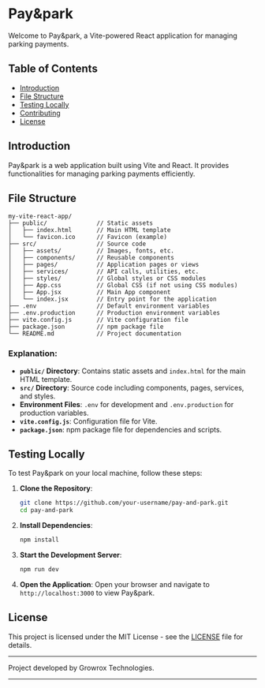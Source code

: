 # Pay&park

Welcome to Pay&park, a Vite-powered React application for managing parking payments.

## Table of Contents

- [Introduction](#introduction)
- [File Structure](#file-structure)
- [Testing Locally](#testing-locally)
- [Contributing](#contributing)
- [License](#license)

## Introduction

Pay&park is a web application built using Vite and React. It provides functionalities for managing parking payments efficiently.

## File Structure

```
my-vite-react-app/
├── public/              // Static assets
│   ├── index.html       // Main HTML template
│   └── favicon.ico      // Favicon (example)
├── src/                 // Source code
│   ├── assets/          // Images, fonts, etc.
│   ├── components/      // Reusable components
│   ├── pages/           // Application pages or views
│   ├── services/        // API calls, utilities, etc.
│   ├── styles/          // Global styles or CSS modules
│   ├── App.css          // Global CSS (if not using CSS modules)
│   ├── App.jsx          // Main App component
│   └── index.jsx        // Entry point for the application
├── .env                 // Default environment variables
├── .env.production      // Production environment variables
├── vite.config.js       // Vite configuration file
├── package.json         // npm package file
└── README.md            // Project documentation
```

### Explanation:

- **`public/` Directory**: Contains static assets and `index.html` for the main HTML template.
- **`src/` Directory**: Source code including components, pages, services, and styles.
- **Environment Files**: `.env` for development and `.env.production` for production variables.
- **`vite.config.js`**: Configuration file for Vite.
- **`package.json`**: npm package file for dependencies and scripts.

## Testing Locally

To test Pay&park on your local machine, follow these steps:

1. **Clone the Repository**:

   ```bash
   git clone https://github.com/your-username/pay-and-park.git
   cd pay-and-park
   ```

2. **Install Dependencies**:

   ```bash
   npm install
   ```

3. **Start the Development Server**:

   ```bash
   npm run dev
   ```

4. **Open the Application**:
   Open your browser and navigate to `http://localhost:3000` to view Pay&park.

## License

This project is licensed under the MIT License - see the [LICENSE](LICENSE) file for details.

---

Project developed by Growrox Technologies.

---
